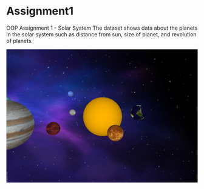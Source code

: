 # Assignment1
OOP Assignment 1 - Solar System
The dataset shows data about the planets in the solar system such as distance from sun, size of planet, and revolution of planets.

![Alt text](https://github.com/C14484542/Assignment1/blob/master/data/0.png)
